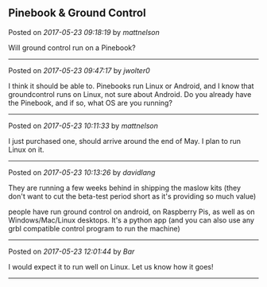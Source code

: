 ## Pinebook & Ground Control
Posted on *2017-05-23 09:18:19* by *mattnelson*

Will ground control run on a Pinebook?

---

Posted on *2017-05-23 09:47:17* by *jwolter0*

I think it should be able to.  Pinebooks run Linux or Android, and I know that groundcontrol runs on Linux, not sure about Android.  Do you already have the Pinebook, and if so, what OS are you running?

---

Posted on *2017-05-23 10:11:33* by *mattnelson*

I just purchased one, should arrive around the end of May.  I plan to run Linux on it.

---

Posted on *2017-05-23 10:13:26* by *davidlang*

They are running a few weeks behind in shipping the maslow kits (they don't want to cut the beta-test period short as it's providing so much value)

people have run ground control on android, on Raspberry Pis, as well as on Windows/Mac/Linux desktops. It's a python app (and you can also use any grbl compatible control program to run the machine)

---

Posted on *2017-05-23 12:01:44* by *Bar*

I would expect it to run well on Linux. Let us know how it goes!

---

